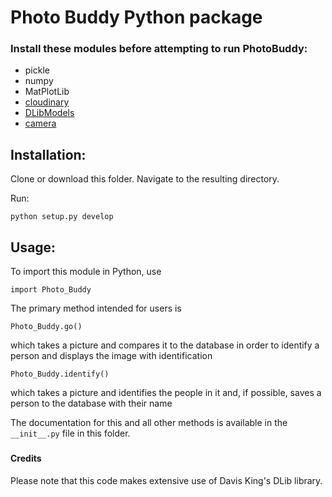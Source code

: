 # Photo Buddy Python package

### Install these modules before attempting to run PhotoBuddy:

 * pickle
 * numpy
 * MatPlotLib
 * [cloudinary](https://cloudinary.com/ "cloudinary infomration")
 * [DLibModels](https://github.com/LLCogWorks2017/DlibModels "Ryan Soklaski's DLibModels")
 * [camera](https://github.com/LLCogWorks2017/Camera "Ryan Soklaski's Camera module")

## Installation:

Clone or download this folder.
Navigate to the resulting directory.

Run:

    python setup.py develop

## Usage:

To import this module in Python, use 

    import Photo_Buddy
    
The primary method intended for users is

    Photo_Buddy.go()
which takes a picture and compares it to the database in order to identify a person and displays the image with identification
    
    Photo_Buddy.identify()
which takes a picture and identifies the people in it and, if possible, saves a person to the database with their name
 
 The documentation for this and all other methods is available in the `__init__.py` file in this folder.
 
            
 ###
 ###       
 #### Credits
          
 
 Please note that this code makes extensive use of Davis King's DLib library.
